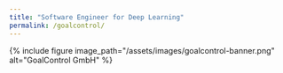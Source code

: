 ```yaml
---
title: "Software Engineer for Deep Learning"
permalink: /goalcontrol/
---
```

{% include figure image_path="/assets/images/goalcontrol-banner.png" alt="GoalControl GmbH" %}

